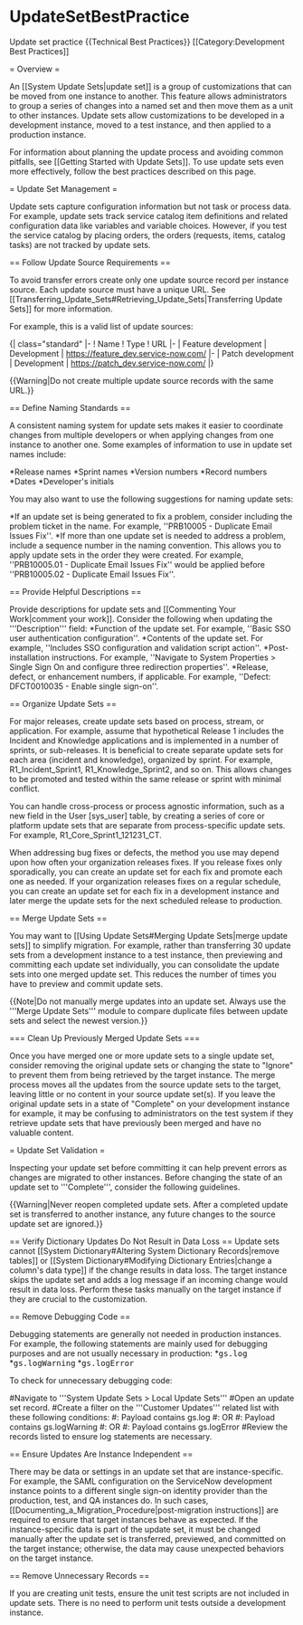 # UpdateSetBestPractice
Update set practice
{{Technical Best Practices}}
[[Category:Development Best Practices]]

= Overview = 

An [[System Update Sets|update set]] is a group of customizations that can be moved from one instance to another. This feature allows administrators to group a series of changes into a named set and then move them as a unit to other instances. Update sets allow customizations to be developed in a development instance, moved to a test instance, and then applied to a production instance. 

For information about planning the update process and avoiding common pitfalls, see [[Getting Started with Update Sets]]. To use update sets even more effectively, follow the best practices described on this page.  

= Update Set Management = 

Update sets capture configuration information but not task or process data. For example, update sets track service catalog item definitions and related configuration data like variables and variable choices. However, if you test the service catalog by placing orders, the orders (requests, items, catalog tasks) are not tracked by update sets.

== Follow Update Source Requirements ==

To avoid transfer errors create only one update source record per instance source. Each update source must have a unique URL. See [[Transferring_Update_Sets#Retrieving_Update_Sets|Transferring Update Sets]] for more information.

For example, this is a valid list of update sources:

{| class="standard"
|-
! Name
! Type
! URL
|-
| Feature development
| Development
| https://feature_dev.service-now.com/
|-
| Patch development
| Development
| https://patch_dev.service-now.com/
|}

{{Warning|Do not create multiple update source records with the same URL.}}

== Define Naming Standards ==

A consistent naming system for update sets makes it easier to coordinate changes from multiple developers or when applying changes from one instance to another one. Some examples of information to use in update set names include:

*Release names
*Sprint names
*Version numbers
*Record numbers
*Dates
*Developer's initials

You may also want to use the following suggestions for naming update sets:

*If an update set is being generated to fix a problem, consider including the problem ticket in the name. For example, ''PRB10005 - Duplicate Email Issues Fix''.
*If more than one update set is needed to address a problem, include a sequence number in the naming convention. This allows you to apply update sets in the order they were created. For example, ''PRB10005.01 - Duplicate Email Issues Fix'' would be applied before ''PRB10005.02 - Duplicate Email Issues Fix''.

== Provide Helpful Descriptions ==

Provide descriptions for update sets and [[Commenting Your Work|comment your work]]. Consider the following when updating the '''Description''' field:
*Function of the update set. For example, ''Basic SSO user authentication configuration''.
*Contents of the update set. For example, ''Includes SSO configuration and validation script action''.
*Post-installation instructions. For example, ''Navigate to System Properties > Single Sign On and configure three redirection properties''.
*Release, defect, or enhancement numbers, if applicable. For example, ''Defect: DFCT0010035 - Enable single sign-on''.

== Organize Update Sets  ==

For major releases, create update sets based on process, stream, or application. For example, assume that hypothetical Release 1 includes the Incident and Knowledge applications and is implemented in a number of sprints, or sub-releases. It is beneficial to create separate update sets for each area (incident and knowledge), organized by sprint. For example, R1_Incident_Sprint1, R1_Knowledge_Sprint2, and so on. This allows changes to be promoted and tested within the same release or sprint with minimal conflict. 

You can handle cross-process or process agnostic information, such as a new field in the User [sys_user] table, by creating a series of core or platform update sets that are separate from process-specific update sets. For example, R1_Core_Sprint1_121231_CT.

When addressing bug fixes or defects, the method you use may depend upon how often your organization releases fixes.  If you release fixes only sporadically, you can create an update set for each fix and promote each one as needed. If your organization releases fixes on a regular schedule, you can create an update set for each fix in a development instance and later merge the update sets for the next scheduled release to production.

== Merge Update Sets ==

You may want to [[Using Update Sets#Merging Update Sets|merge update sets]] to simplify migration. For example, rather than transferring 30 update sets from a development instance to a test instance, then previewing and committing each update set individually, you can consolidate the update sets into one merged update set. This reduces the number of times you have to preview and commit update sets. 

{{Note|Do not manually merge updates into an update set. Always use the '''Merge Update Sets''' module to compare duplicate files between update sets and select the newest version.}}

=== Clean Up Previously Merged Update Sets ===

Once you have merged one or more update sets to a single update set, consider removing the original update sets or changing the state to "Ignore" to prevent them from being retrieved by the target instance. The merge process moves all the updates from the source update sets to the target, leaving little or no content in your source update set(s). If you leave the original update sets in a state of "Complete" on your development instance for example, it may be confusing to administrators on the test system if they retrieve update sets that have previously been merged and have no valuable content.

= Update Set Validation  = 

Inspecting your update set before committing it can help prevent errors as changes are migrated to other instances. Before changing the state of an update set to '''Complete''', consider the following guidelines.

{{Warning|Never reopen completed update sets. After a completed update set is transferred to another instance, any future changes to the source update set are ignored.}}

== Verify Dictionary Updates Do Not Result in Data Loss ==
Update sets cannot [[System Dictionary#Altering System Dictionary Records|remove tables]] or [[System Dictionary#Modifying Dictionary Entries|change a column's data type]] if the change results in data loss. The target instance skips the update set and adds a log message if an incoming change would result in data loss. Perform these tasks manually on the target instance if they are crucial to the customization.

== Remove Debugging Code ==

Debugging statements are generally not needed in production instances. For example, the following statements are mainly used for debugging purposes and are not usually necessary in production:
*<tt>gs.log</tt>
*<tt>gs.logWarning</tt>
*<tt>gs.logError</tt> 

To check for unnecessary debugging code:

#Navigate to '''System Update Sets > Local Update Sets''' 
#Open an update set record.
#Create a filter on the '''Customer Updates''' related list with these following conditions:
#: Payload contains gs.log
#: OR 
#: Payload contains gs.logWarning
#: OR
#: Payload contains gs.logError 
#Review the records listed to ensure log statements are necessary.

== Ensure Updates Are Instance Independent ==

There may be data or settings in an update set that are instance-specific. For example, the SAML configuration on the ServiceNow development instance points to a different single sign-on identity provider than the production, test, and QA instances do. In such cases, [[Documenting_a_Migration_Procedure|post-migration instructions]] are required to ensure that target instances behave as expected. If the instance-specific data is part of the update set, it must be changed manually after the update set is transferred, previewed, and committed on the target instance; otherwise, the data may cause unexpected behaviors on the target instance.

== Remove Unnecessary Records ==

If you are creating unit tests, ensure the unit test scripts are not included in update sets. There is no need to perform unit tests outside a development instance.
